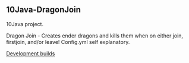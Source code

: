 10Java-DragonJoin
------

10Java project.

Dragon Join - Creates ender dragons and kills them when on either join, firstjoin, and/or leave!
Config.yml self explanatory.

[Development builds](http://ci.nlmc.pw:8111/viewLog.html?buildId=lastSuccessful&buildTypeId=TenJava_TenJavaMainBuild&tab=artifacts&guest=1)
